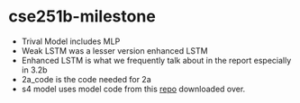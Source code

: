 # cse251b-milestone

- Trival Model includes MLP
- Weak LSTM was a lesser version enhanced LSTM
- Enhanced LSTM is what we frequently talk about in the report especially in 3.2b
- 2a_code is the code needed for 2a
- s4 model uses model code from this [repo](https://github.com/state-spaces/s4) downloaded over.
